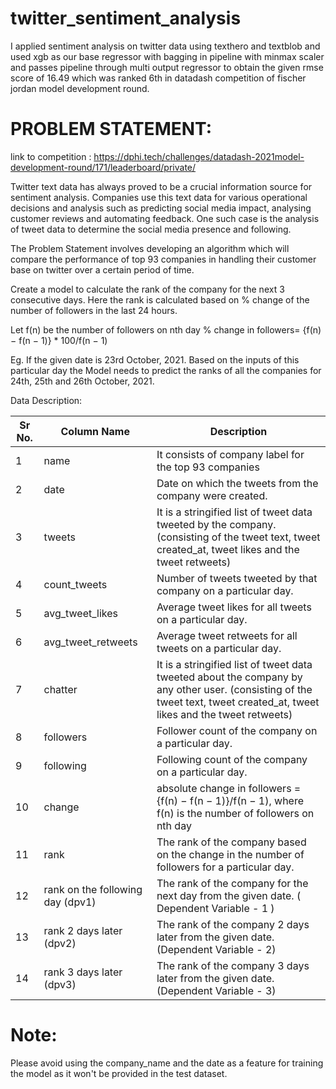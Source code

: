 # twitter_sentiment_analysis
I applied sentiment analysis on twitter data using texthero and textblob and used xgb as our base regressor with bagging in pipeline with minmax scaler and passes pipeline through multi output regressor to obtain the given rmse score of 16.49 which was ranked 6th in datadash competition of fischer jordan model development round.

# PROBLEM STATEMENT:

 link to competition : https://dphi.tech/challenges/datadash-2021model-development-round/171/leaderboard/private/

Twitter text data has always proved to be a crucial information source for sentiment analysis. Companies use this text data for various operational decisions and analysis such as predicting social media impact, analysing customer reviews and automating feedback. One such case is the analysis of tweet data to determine the social media presence and following.

 

The Problem Statement involves developing an algorithm which will compare the performance of top 93 companies in handling their customer base on twitter over a certain period of time.

 

Create a model to calculate the rank of the company for the next 3 consecutive days.
Here the rank is calculated based on % change of the number of followers in the last 24 hours.

 

Let f(n) be the number of followers on nth day
% change in followers= {f(n) − f(n − 1)} * 100/f(n − 1)

 

Eg. If the given date is 23rd October, 2021.
Based on the inputs of this particular day the Model needs to predict the ranks of all the companies for 24th, 25th and 26th October, 2021.

Data Description:

 

| Sr No. | Column Name | Description |
| --- | --- | --- |
| 1 | name | It consists of company label for the top 93 companies | 
| 2  | date | Date on which the tweets from the company were created. | 
| 3  | tweets | It is a stringified list of tweet data tweeted by the company. (consisting of the tweet text, tweet created_at, tweet likes and the tweet retweets) | 
| 4 | count_tweets | Number of tweets tweeted by that company on a particular day. | 
| 5 | avg_tweet_likes | Average tweet likes for all tweets on a particular day. | 
| 6 | avg_tweet_retweets | Average tweet retweets for all tweets on a particular day. | 
| 7 | chatter | It is a stringified list of tweet data tweeted about the company by any other user. (consisting of the tweet text, tweet created_at, tweet likes and the tweet retweets) | 
| 8 | followers | Follower count of the company on a particular day. | 
| 9 | following | Following count of the company on a particular day. | 
| 10 | change | absolute change in followers = {f(n) − f(n − 1)}/f(n − 1), where f(n) is the number of followers on nth day | 
| 11 | rank | The rank of the company based on the change in the number of followers for a particular day. | 
| 12 | 	rank on the following day (dpv1) | 	The rank of the company for the next day from the given date. ( Dependent Variable - 1 ) | 
| 13 | 	rank 2 days later (dpv2)	 | The rank of the company 2 days later from the given date. (Dependent Variable - 2) | 
| 14	| rank 3 days later (dpv3)	| The rank of the company 3 days later from the given date. (Dependent Variable - 3) | 

# Note:
Please avoid using the company_name and the date as a feature for training the model as it won't be provided in the test dataset.


